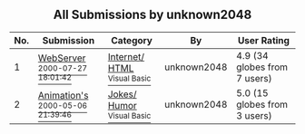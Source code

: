 ﻿<div align="center">

## All Submissions by unknown2048

</div>

No.  | Submission | Category | By   | User Rating
---- | ---------- | -------- | ---- | -----------
1 | [WebServer<br /><sup>2000-07-27 18:01:42</sup>](https://github.com/Planet-Source-Code/unknown2048-webserver__1-8625) | [Internet/ HTML<br /><sup>Visual Basic</sup>](../ByCategory/internet-html__1-34.md) | unknown2048 | 4.9 (34 globes from 7 users)
2 | [Animation's<br /><sup>2000-05-06 21:39:46</sup>](https://github.com/Planet-Source-Code/unknown2048-animation-s__1-7904) | [Jokes/ Humor<br /><sup>Visual Basic</sup>](../ByCategory/jokes-humor__1-40.md) | unknown2048 | 5.0 (15 globes from 3 users)
